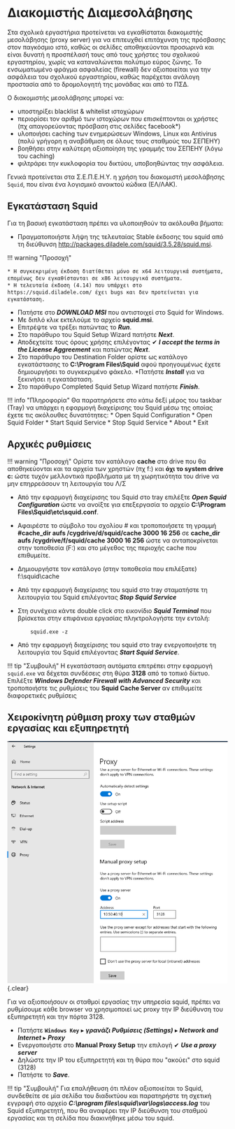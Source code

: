 # Διακομιστής Διαμεσολάβησης

Στα σχολικά εργαστήρια προτείνεται να εγκαθίσταται διακομιστής μεσολάβησης (proxy server) για να επιτευχθεί επιτάχυνση της πρόσβασης στον παγκόσμιο ιστό, καθώς οι σελίδες αποθηκεύονται προσωρινά και είναι δυνατή η προσπέλασή τους από τους χρήστες του σχολικού εργαστηρίου, χωρίς να καταναλώνεται πολύτιμο εύρος ζώνης. Το ενσωματωμένο φράγμα ασφαλείας (firewall) δεν αξιοποιείται για την ασφάλεια του σχολικού εργαστηρίου, καθώς παρέχεται ανάλογη προστασία από το δρομολογητή της μονάδας και από το ΠΣΔ.

Ο διακομιστής μεσολάβησης μπορεί να:

* υποστηρίξει blacklist & whitelist ιστοχώρων
* περιορίσει τον αριθμό των ιστοχώρων που επισκέπτονται οι χρήστες (πχ απαγορεύοντας πρόσβαση στις σελίδες facebook*)
* υλοποιήσει caching των ενημερώσεων Windows, Linux και Antivirus (πολύ γρήγορη η αναβάθμιση σε όλους τους σταθμούς του ΣΕΠΕΗΥ)
* βοηθήσει στην καλύτερη αξιοποίηση της γραμμής του ΣΕΠΕΗΥ (λόγω του caching)
* φιλτράρει την κυκλοφορία του δικτύου, υποβοηθώντας την ασφάλεια.

Γενικά προτείνεται στα Σ.Ε.Π.Ε.Η.Υ. η χρήση του διακομιστή μεσολάβησης ```Squid```, που είναι ένα λογισμικό ανοικτού κώδικα (ΕΛ/ΛΑΚ).

## Εγκατάσταση Squid

Για τη βασική εγκατάσταση πρέπει να υλοποιηθούν τα ακόλουθα βήματα:

* Πραγματοποιήστε λήψη της τελευταίας Stable έκδοσης του squid από τη διεύθυνση http://packages.diladele.com/squid/3.5.28/squid.msi.

!!! warning "Προσοχή" 

    * Η συγκεκριμένη έκδοση διατίθεται μόνο σε x64 λειτουργικά συστήματα, επομένως δεν εγκαθίστανται σε x86 λειτουργικά συστήματα.
    * Η τελευταία έκδοση (4.14) που υπάρχει στο https://squid.diladele.com/ έχει bugs και δεν προτείνεται για εγκατάσταση.

* Πατήστε στο ***DOWNLOAD MSI*** που αντιστοιχεί στο Squid for Windows.
* Με διπλό κλικ εκτελούμε το αρχείο **squid.msi**.
* Επιτρέψτε να τρέξει πατώντας το ***Run***.
* Στο παράθυρο του Squid Setup Wizard πατήστε ***Next***.
* Αποδεχτείτε τους όρους χρήσης επιλέγοντας ✔ ***I accept the terms in the License Aggreement*** και πατώντας ***Next***.
* Στο παράθυρο του Destination Folder ορίστε ως κατάλογο εγκατάστασης το **C:\Program Files\Squid** αφού προηγουμένως έχετε δημιουργήσει το συγκεκριμένο φάκελο.
*Πατήστε ***Install*** για να ξεκινήσει η εγκατάσταση.
* Στο παράθυρο Completed Squid Setup Wizard πατήστε ***Finish***.

!!! info "Πληροφορία"
    Θα παρατηρήσετε στο κάτω δεξί μέρος του taskbar (Tray) να υπάρχει η εφαρμογή διαχείρισης του Squid μέσω της οποίας έχετε τις ακόλουθες δυνατότητες:
    * Open Squid Configuration
    * Open Squid Folder
    * Start Squid Service
    * Stop Squid Service
    * About
    * Exit

## Αρχικές ρυθμίσεις

!!! warning "Προσοχή"
    Ορίστε τον κατάλογο **cache** στο drive που θα αποθηκεύονται και τα αρχεία των χρηστών (πχ f:) και **όχι το system drive c:** ώστε τυχόν μελλοντικά προβλήματα με τη χωρητικότητα του drive να μην επηρρεάσουν τη λειτουργία του Λ/Σ

* Από την εφαρμογή διαχείρισης του Squid στο tray επιλέξτε ***Open Squid Configuration*** ώστε να ανοίξτε για επεξεργασία το αρχείο **C:\Program Files\Squid\etc\squid.conf**.
* Αφαιρέστε το σύμβολο του σχολίου # και τροποποιήσετε τη γραμμή **#cache_dir aufs /cygdrive/d/squid/cache 3000 16 256**
σε **cache_dir aufs /cygdrive/f/squid/cache 3000 16 256** ώστε να ανταποκρίνεται στην τοποθεσία (F:) και στο μέγεθος της περιοχής cache που επιθυμείτε.
* Δημιουργήστε τον κατάλογο (στην τοποθεσία που επιλέξατε) f:\squid\cache
* Από την εφαρμογή διαχείρισης του squid στο tray σταματήστε τη λειτουργία του Squid επιλέγοντας ***Stop Squid Service***
* Στη συνέχεια κάντε double click στο εικονίδιο ***Squid Terminal*** που βρίσκεται στην επιφάνεια εργασίας πληκτρολογήστε την εντολή:

    ```shell
        squid.exe -z

* Από την εφαρμογή διαχείρισης του squid στο tray ενεργοποιήστε τη λειτουργία του Squid επιλέγοντας ***Start Squid Service***.

!!! tip "Συμβουλή"
    Η εγκατάσταση αυτόματα επιτρέπει στην εφαρμογή ```squid.exe``` να δέχεται συνδέσεις στη θύρα **3128** από το τοπικό δίκτυο. Επιλέξτε ***Windows Defender Firewall with Advanced Security*** και τροποποιήστε τις ρυθμίσεις του **Squid Cache Server** αν επιθυμείτε διαφορετικές ρυθμίσεις

## Χειροκίνητη ρύθμιση proxy των σταθμών εργασίας και εξυπηρετητή

[![](Squid_Manual_Proxy_Setup.png)](Squid_Manual_Proxy_Setup.png)
{.clear}

Για να αξιοποιήσουν οι σταθμοί εργασίας την υπηρεσία squid, πρέπει να ρυθμίσουμε κάθε browser να χρησιμοποιεί ως proxy την IP διεύθυνση του εξυπηρετητή και την πόρτα 3128.

* Πατήστε **`Windows Key`** ▸ ***γρανάζι Ρυθμίσεις (Settings)*** ▸ ***Network and Internet*** ▸ ***Proxy***
* Ενεργοποιήστε στο **Manual Proxy Setup** την επιλογή ✔ ***Use a proxy server***
* Δηλώστε την IP του εξυπηρετητή και τη θύρα που "ακούει" στο squid (3128)
* Πατήστε το ***Save***.

!!! tip "Συμβουλή"
    Για επαλήθευση ότι πλέον αξιοποιείται το Squid, συνδεθείτε σε μία σελίδα του διαδικτύου και παρατηρήστε τη σχετική εγγραφή στο αρχείο ***C:\program files\squid\var\logs\access.log*** του Squid εξυπηρετητή, που θα αναφέρει την IP διεύθυνση του σταθμού εργασίας και τη σελίδα που διακινήθηκε μέσω του squid.
